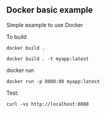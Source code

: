 ## Docker basic example

Simple example to use Docker 

To build 

``` 
docker build . 
```

```
docker build . -t myapp:latest
```

docker run

```
docker run -p 8080:80 myapp:latest
``` 

Test:

```
curl -vs http://localhost:8080
``` 

